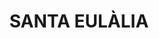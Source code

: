 ---
layout: test
title:  "SANTA EULÀLIA"
coordinates:
  - [1.46234968138959, 42.357998333359049]
  - [1.462546209982687, 42.358001908188861]
  - [1.462536332054233, 42.357939816242677]
  - [1.462354566090008, 42.357936439421408]
  - [1.46234968138959, 42.357998333359049]
---